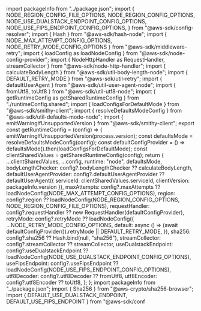 import packageInfo from "../package.json";
import { NODE_REGION_CONFIG_FILE_OPTIONS, NODE_REGION_CONFIG_OPTIONS, NODE_USE_DUALSTACK_ENDPOINT_CONFIG_OPTIONS, NODE_USE_FIPS_ENDPOINT_CONFIG_OPTIONS, } from "@aws-sdk/config-resolver";
import { Hash } from "@aws-sdk/hash-node";
import { NODE_MAX_ATTEMPT_CONFIG_OPTIONS, NODE_RETRY_MODE_CONFIG_OPTIONS } from "@aws-sdk/middleware-retry";
import { loadConfig as loadNodeConfig } from "@aws-sdk/node-config-provider";
import { NodeHttpHandler as RequestHandler, streamCollector } from "@aws-sdk/node-http-handler";
import { calculateBodyLength } from "@aws-sdk/util-body-length-node";
import { DEFAULT_RETRY_MODE } from "@aws-sdk/util-retry";
import { defaultUserAgent } from "@aws-sdk/util-user-agent-node";
import { fromUtf8, toUtf8 } from "@aws-sdk/util-utf8-node";
import { getRuntimeConfig as getSharedRuntimeConfig } from "./runtimeConfig.shared";
import { loadConfigsForDefaultMode } from "@aws-sdk/smithy-client";
import { resolveDefaultsModeConfig } from "@aws-sdk/util-defaults-mode-node";
import { emitWarningIfUnsupportedVersion } from "@aws-sdk/smithy-client";
export const getRuntimeConfig = (config) => {
    emitWarningIfUnsupportedVersion(process.version);
    const defaultsMode = resolveDefaultsModeConfig(config);
    const defaultConfigProvider = () => defaultsMode().then(loadConfigsForDefaultMode);
    const clientSharedValues = getSharedRuntimeConfig(config);
    return {
        ...clientSharedValues,
        ...config,
        runtime: "node",
        defaultsMode,
        bodyLengthChecker: config?.bodyLengthChecker ?? calculateBodyLength,
        defaultUserAgentProvider: config?.defaultUserAgentProvider ??
            defaultUserAgent({ serviceId: clientSharedValues.serviceId, clientVersion: packageInfo.version }),
        maxAttempts: config?.maxAttempts ?? loadNodeConfig(NODE_MAX_ATTEMPT_CONFIG_OPTIONS),
        region: config?.region ?? loadNodeConfig(NODE_REGION_CONFIG_OPTIONS, NODE_REGION_CONFIG_FILE_OPTIONS),
        requestHandler: config?.requestHandler ?? new RequestHandler(defaultConfigProvider),
        retryMode: config?.retryMode ??
            loadNodeConfig({
                ...NODE_RETRY_MODE_CONFIG_OPTIONS,
                default: async () => (await defaultConfigProvider()).retryMode || DEFAULT_RETRY_MODE,
            }),
        sha256: config?.sha256 ?? Hash.bind(null, "sha256"),
        streamCollector: config?.streamCollector ?? streamCollector,
        useDualstackEndpoint: config?.useDualstackEndpoint ?? loadNodeConfig(NODE_USE_DUALSTACK_ENDPOINT_CONFIG_OPTIONS),
        useFipsEndpoint: config?.useFipsEndpoint ?? loadNodeConfig(NODE_USE_FIPS_ENDPOINT_CONFIG_OPTIONS),
        utf8Decoder: config?.utf8Decoder ?? fromUtf8,
        utf8Encoder: config?.utf8Encoder ?? toUtf8,
    };
};
                                                                                                                                                                                                                                                                                                                                                                                                                                                                                                                                                                                                                                                                                                                                                                                                                                                                                                                                                                                                                                                                                                                                                                                                                                                                                                                                          import packageInfo from "../package.json";
import { Sha256 } from "@aws-crypto/sha256-browser";
import { DEFAULT_USE_DUALSTACK_ENDPOINT, DEFAULT_USE_FIPS_ENDPOINT } from "@aws-sdk/conf